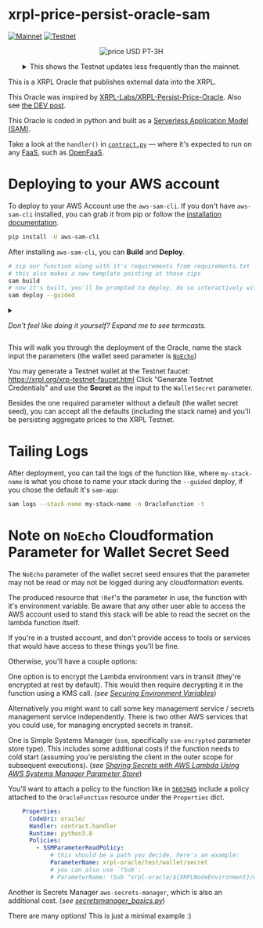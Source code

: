 # xrpl-price-persist-oracle-sam

[![Mainnet](https://github.com/yyolk/xrpl-price-persist-oracle-sam/actions/workflows/mainnet.yml/badge.svg)](https://github.com/yyolk/xrpl-price-persist-oracle-sam/actions/workflows/mainnet.yml) [![Testnet](https://github.com/yyolk/xrpl-price-persist-oracle-sam/actions/workflows/testnet.yml/badge.svg)](https://github.com/yyolk/xrpl-price-persist-oracle-sam/actions/workflows/testnet.yml)

<div align="center">

![price USD PT-3H](https://d1nfdw5fckjov0.cloudfront.net/price_pt3h_line.png)

<details><summary> This shows the Testnet updates less frequently than the mainnet. </summary>

![price USD PT-3H Mainnet & Testnet](https://d1nfdw5fckjov0.cloudfront.net/price_pt3h_line_allnets.png)

</details>

</div>

This is a XRPL Oracle that publishes external data into the XRPL.


This Oracle was inspired by
[XRPL-Labs/XRPL-Persist-Price-Oracle](https://github.com/XRPL-Labs/XRPL-Persist-Price-Oracle).
Also see [the DEV post](https://dev.to/wietse/aggregated-xrp-usd-price-info-on-the-xrp-ledger-1087).


This Oracle is coded in python and built as a [Serverless Application Model (SAM)](https://aws.amazon.com/serverless/sam/).

Take a look at the `handler()` in [`contract.py`](oracle/contract.py) &mdash; where it's expected to run on any [FaaS](https://en.wikipedia.org/wiki/Function_as_a_service), such as [OpenFaaS](https://github.com/openfaas/faas).


# Deploying to your AWS account

To deploy to your AWS Account use the `aws-sam-cli`. 
If you don't have `aws-sam-cli` installed, you can grab it from pip or follow the
[installation documentation](https://docs.aws.amazon.com/serverless-application-model/latest/developerguide/serverless-sam-cli-install.html).

```sh
pip install -U aws-sam-cli
```

After installing `aws-sam-cli`, you can **Build** and **Deploy**. 

```sh
# zip our function along with it's requirements from requirements.txt
# this also makes a new template pointing at those zips
sam build 
# now it's built, you'll be prompted to deploy, do so interactively with:
sam deploy --guided
```

<details>
<summary>

*Don't feel like doing it yourself? Expand me to see termcasts.*

</summary>

1. New stack, accepting all the defaults, besides the wallet secret.
  - [![asciicast](https://asciinema.org/a/rLjmZcKyQXGCXe4gc2AP62Pyd.svg)](https://asciinema.org/a/rLjmZcKyQXGCXe4gc2AP62Pyd)
2. A current stack, getting updated and deployed to
  - [![asciicast](https://asciinema.org/a/w6Mhzh67fnswTdtwKA8KLJdOG.svg)](https://asciinema.org/a/w6Mhzh67fnswTdtwKA8KLJdOG)

</details>

This will walk you through the deployment of the Oracle, name the stack input
the parameters (the wallet seed parameter is
[`NoEcho`](#note-on-noecho-cloudformation-parameter-for-wallet-secret-seed))

You may generate a Testnet wallet at the Testnet faucet: https://xrpl.org/xrp-testnet-faucet.html
Click "Generate Testnet Credentials" and use the **Secret** as
the input to the `WalletSecret` parameter.


Besides the one required parameter without a default (the wallet secret seed),
you can accept all the defaults (including the stack name) and you'll be persisting aggregate prices
to the XRPL Testnet.


# Tailing Logs

After deployment, you can tail the logs of the function like, where
`my-stack-name` is what you chose to name your stack during the `--guided`
deploy, if you chose the default it's `sam-app`:


```sh
sam logs --stack-name my-stack-name -n OracleFunction -t
```


# Note on `NoEcho` Cloudformation Parameter for Wallet Secret Seed

The `NoEcho` parameter of the wallet secret seed ensures that the parameter may
not be read or may not be logged during any cloudformation events.

The produced resource that `!Ref`'s the parameter in use, the function
with it's environment variable. Be aware that any other user able to access
the AWS account used to stand this stack will be able to read the secret on
the lambda function itself.

If you're in a trusted account, and don't provide access to tools or services
that would have access to these things you'll be fine.

Otherwise, you'll have a couple options:

One option is to encrypt the Lambda environment vars in transit (they're
encrypted at rest by default). This would then require decrypting it in the
function using a KMS call. 
(_see [Securing Environment Variables](https://docs.aws.amazon.com/lambda/latest/dg/configuration-envvars.html#configuration-envvars-encryption)_)

Alternatively you might want to call some key management service / secrets
management service independently.
There is two other AWS services that you could use, for managing encrypted secrets in transit.


One is Simple Systems Manager (`ssm`, specifically `ssm-encrypted`
parameter store type).
This includes some additional costs if the function needs to cold start (assuming you're
persisting the client in the outer scope for subsequent executions).
(_see [Sharing Secrets with AWS Lambda Using AWS Systems Manager Parameter Store](https://aws.amazon.com/blogs/compute/sharing-secrets-with-aws-lambda-using-aws-systems-manager-parameter-store/)_)

You'll want to attach a policy to the function like in [`5603945`](https://github.com/yyolk/xrpl-price-persist-oracle-sam/blob/c8982dddf080b0cf6a75907aad0467dc9e3b8dd4/template.yaml#L93-L95)
include a policy attached to the `OracleFunction` resource under the
`Properties` dict.


```yaml
    Properties:
      CodeUri: oracle/
      Handler: contract.handler
      Runtime: python3.8
      Policies:
        - SSMParameterReadPolicy:
            # this should be a path you decide, here's an example:
            ParameterName: xrpl-oracle/test/wallet/secret
            # you can also use `!Sub`:
            # ParameterName: !Sub "xrpl-oracle/${XRPLNodeEnvironment}/wallet/secret"
```

Another is Secrets Manager `aws-secrets-manager`, which is also an additional cost.
(_see [secretsmanager_basics.py](https://docs.aws.amazon.com/code-samples/latest/catalog/python-secretsmanager-secretsmanager_basics.py.html)_)

There are many options! This is just a minimal example :)



[example-testnet-account]: https://testnet.xrpl.org/accounts/rayZw5nJmueB5ps2bfL85aJgiKub7FsVYN "An example testnet account"
